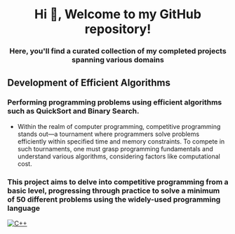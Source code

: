 <h1 align="center">Hi 👋, Welcome to my GitHub repository! </h1>
<h3 align="center">Here, you'll find a curated collection of my completed projects spanning various domains</h3>


## Development of Efficient Algorithms

### Performing programming problems using efficient algorithms such as QuickSort and Binary Search.

- Within the realm of computer programming, competitive programming stands out—a tournament where programmers solve problems efficiently within specified time and memory constraints. To compete in such tournaments, one must grasp programming fundamentals and understand various algorithms, considering factors like computational cost. 

<h3>
  This project aims to delve into competitive programming from a basic level, progressing through practice to solve a minimum of 50 different problems using the widely-used programming language
</h3>

[![C++](https://img.shields.io/badge/C++-1575F9?style=for-the-badge&logo=Cplusplus&logoColor=white&labelColor=101010)]()
